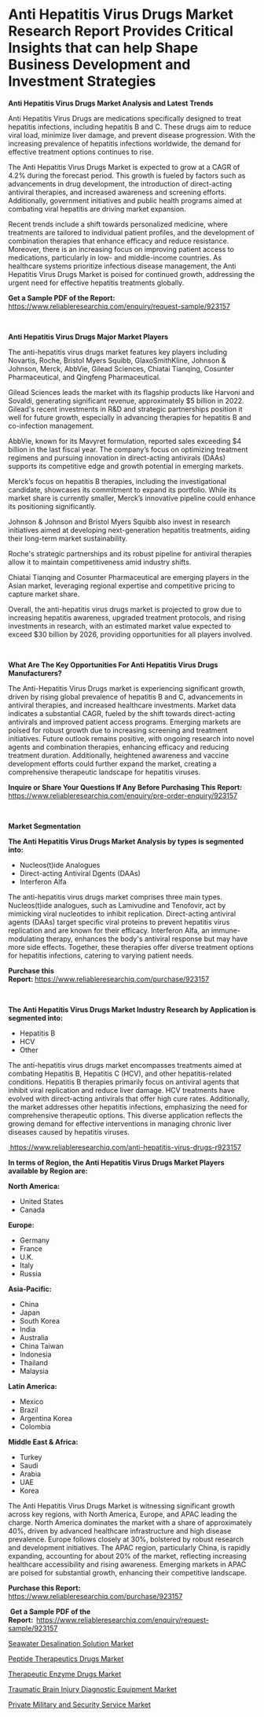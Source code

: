 <p><h1>Anti Hepatitis Virus Drugs Market Research Report Provides Critical Insights that can help Shape Business Development and Investment Strategies</h1></p><p><strong>Anti Hepatitis Virus Drugs Market Analysis and Latest Trends</strong></p>
<p><p>Anti Hepatitis Virus Drugs are medications specifically designed to treat hepatitis infections, including hepatitis B and C. These drugs aim to reduce viral load, minimize liver damage, and prevent disease progression. With the increasing prevalence of hepatitis infections worldwide, the demand for effective treatment options continues to rise.</p><p>The Anti Hepatitis Virus Drugs Market is expected to grow at a CAGR of 4.2% during the forecast period. This growth is fueled by factors such as advancements in drug development, the introduction of direct-acting antiviral therapies, and increased awareness and screening efforts. Additionally, government initiatives and public health programs aimed at combating viral hepatitis are driving market expansion.</p><p>Recent trends include a shift towards personalized medicine, where treatments are tailored to individual patient profiles, and the development of combination therapies that enhance efficacy and reduce resistance. Moreover, there is an increasing focus on improving patient access to medications, particularly in low- and middle-income countries. As healthcare systems prioritize infectious disease management, the Anti Hepatitis Virus Drugs Market is poised for continued growth, addressing the urgent need for effective hepatitis treatments globally.</p></p>
<p><strong>Get a Sample PDF of the Report:&nbsp;</strong> <a href="https://www.reliableresearchiq.com/enquiry/request-sample/923157?utm_campaign=1876&utm_medium=2&utm_source=Github&utm_content=ia&utm_term=07032025&utm_id=anti-hepatitis-virus-drugs">https://www.reliableresearchiq.com/enquiry/request-sample/923157</a></p>
<p>&nbsp;</p>
<p><strong>Anti Hepatitis Virus Drugs Major Market Players</strong></p>
<p><p>The anti-hepatitis virus drugs market features key players including Novartis, Roche, Bristol Myers Squibb, GlaxoSmithKline, Johnson & Johnson, Merck, AbbVie, Gilead Sciences, Chiatai Tianqing, Cosunter Pharmaceutical, and Qingfeng Pharmaceutical. </p><p>Gilead Sciences leads the market with its flagship products like Harvoni and Sovaldi, generating significant revenue, approximately $5 billion in 2022. Gilead's recent investments in R&D and strategic partnerships position it well for future growth, especially in advancing therapies for hepatitis B and co-infection management.</p><p>AbbVie, known for its Mavyret formulation, reported sales exceeding $4 billion in the last fiscal year. The company’s focus on optimizing treatment regimens and pursuing innovation in direct-acting antivirals (DAAs) supports its competitive edge and growth potential in emerging markets.</p><p>Merck’s focus on hepatitis B therapies, including the investigational candidate, showcases its commitment to expand its portfolio. While its market share is currently smaller, Merck’s innovative pipeline could enhance its positioning significantly.</p><p>Johnson & Johnson and Bristol Myers Squibb also invest in research initiatives aimed at developing next-generation hepatitis treatments, aiding their long-term market sustainability. </p><p>Roche's strategic partnerships and its robust pipeline for antiviral therapies allow it to maintain competitiveness amid industry shifts.</p><p>Chiatai Tianqing and Cosunter Pharmaceutical are emerging players in the Asian market, leveraging regional expertise and competitive pricing to capture market share.</p><p>Overall, the anti-hepatitis virus drugs market is projected to grow due to increasing hepatitis awareness, upgraded treatment protocols, and rising investments in research, with an estimated market value expected to exceed $30 billion by 2026, providing opportunities for all players involved.</p></p>
<p>&nbsp;</p>
<p><strong>What Are The Key Opportunities For Anti Hepatitis Virus Drugs Manufacturers?</strong></p>
<p><p>The Anti-Hepatitis Virus Drugs market is experiencing significant growth, driven by rising global prevalence of hepatitis B and C, advancements in antiviral therapies, and increased healthcare investments. Market data indicates a substantial CAGR, fueled by the shift towards direct-acting antivirals and improved patient access programs. Emerging markets are poised for robust growth due to increasing screening and treatment initiatives. Future outlook remains positive, with ongoing research into novel agents and combination therapies, enhancing efficacy and reducing treatment duration. Additionally, heightened awareness and vaccine development efforts could further expand the market, creating a comprehensive therapeutic landscape for hepatitis viruses.</p></p>
<p><strong>Inquire or Share Your Questions If Any Before Purchasing This Report:</strong> <a href="https://www.reliableresearchiq.com/enquiry/pre-order-enquiry/923157?utm_campaign=1876&utm_medium=2&utm_source=Github&utm_content=ia&utm_term=07032025&utm_id=anti-hepatitis-virus-drugs">https://www.reliableresearchiq.com/enquiry/pre-order-enquiry/923157</a></p>
<p>&nbsp;</p>
<p><strong>Market Segmentation</strong></p>
<p><strong>The Anti Hepatitis Virus Drugs Market Analysis by types is segmented into:</strong></p>
<p><ul><li>Nucleos(t)ide Analogues</li><li>Direct-acting Antiviral Dgents (DAAs)</li><li>Interferon Alfa</li></ul></p>
<p><p>The anti-hepatitis virus drugs market comprises three main types. Nucleos(t)ide analogues, such as Lamivudine and Tenofovir, act by mimicking viral nucleotides to inhibit replication. Direct-acting antiviral agents (DAAs) target specific viral proteins to prevent hepatitis virus replication and are known for their efficacy. Interferon Alfa, an immune-modulating therapy, enhances the body's antiviral response but may have more side effects. Together, these therapies offer diverse treatment options for hepatitis infections, catering to varying patient needs.</p></p>
<p><strong>Purchase this Report:&nbsp;</strong><a href="https://www.reliableresearchiq.com/purchase/923157?utm_campaign=1876&utm_medium=2&utm_source=Github&utm_content=ia&utm_term=07032025&utm_id=anti-hepatitis-virus-drugs">https://www.reliableresearchiq.com/purchase/923157</a></p>
<p>&nbsp;</p>
<p><strong>The Anti Hepatitis Virus Drugs Market Industry Research by Application is segmented into:</strong></p>
<p><ul><li>Hepatitis B</li><li>HCV</li><li>Other</li></ul></p>
<p><p>The anti-hepatitis virus drugs market encompasses treatments aimed at combating Hepatitis B, Hepatitis C (HCV), and other hepatitis-related conditions. Hepatitis B therapies primarily focus on antiviral agents that inhibit viral replication and reduce liver damage. HCV treatments have evolved with direct-acting antivirals that offer high cure rates. Additionally, the market addresses other hepatitis infections, emphasizing the need for comprehensive therapeutic options. This diverse application reflects the growing demand for effective interventions in managing chronic liver diseases caused by hepatitis viruses.</p></p>
<p><a href="https://www.reliableresearchiq.com/anti-hepatitis-virus-drugs-r923157?utm_campaign=1876&utm_medium=2&utm_source=Github&utm_content=ia&utm_term=07032025&utm_id=anti-hepatitis-virus-drugs">&nbsp;https://www.reliableresearchiq.com/anti-hepatitis-virus-drugs-r923157</a></p>
<p><strong>In terms of Region, the Anti Hepatitis Virus Drugs Market Players available by Region are:</strong></p>
<p>
    <p> <strong> North America: </strong>
        <ul>
            <li>United States</li>
            <li>Canada</li>
        </ul>
        </p> 
    <p> <strong> Europe: </strong>
        <ul>
            <li>Germany</li>
            <li>France</li>
            <li>U.K.</li>
            <li>Italy</li>
            <li>Russia</li>
        </ul>
        </p> 
    <p> <strong> Asia-Pacific: </strong>
        <ul>
            <li>China</li>
            <li>Japan</li>
            <li>South Korea</li>
            <li>India</li>
            <li>Australia</li>
            <li>China Taiwan</li>
            <li>Indonesia</li>
            <li>Thailand</li>
            <li>Malaysia</li>
        </ul>
        </p> 
    <p> <strong> Latin America: </strong>
        <ul>
            <li>Mexico</li>
            <li>Brazil</li>
            <li>Argentina Korea</li>
            <li>Colombia</li>
        </ul>
        </p> 
    <p> <strong> Middle East & Africa: </strong>
        <ul>
            <li>Turkey</li>
            <li>Saudi</li>
            <li>Arabia</li>
            <li>UAE</li>
            <li>Korea</li>
        </ul>
    </p>
    </p>
<p><p>The Anti Hepatitis Virus Drugs Market is witnessing significant growth across key regions, with North America, Europe, and APAC leading the charge. North America dominates the market with a share of approximately 40%, driven by advanced healthcare infrastructure and high disease prevalence. Europe follows closely at 30%, bolstered by robust research and development initiatives. The APAC region, particularly China, is rapidly expanding, accounting for about 20% of the market, reflecting increasing healthcare accessibility and rising awareness. Emerging markets in APAC are poised for substantial growth, enhancing their competitive landscape.</p></p>
<p><strong>Purchase this Report: </strong><a href="https://www.reliableresearchiq.com/purchase/923157?utm_campaign=1876&utm_medium=2&utm_source=Github&utm_content=ia&utm_term=07032025&utm_id=anti-hepatitis-virus-drugs">https://www.reliableresearchiq.com/purchase/923157</a></p>
<p>&nbsp;<strong>Get a Sample PDF of the Report:&nbsp;&nbsp;</strong><a href="https://www.reliableresearchiq.com/enquiry/request-sample/923157?utm_campaign=1876&utm_medium=2&utm_source=Github&utm_content=ia&utm_term=07032025&utm_id=anti-hepatitis-virus-drugs">https://www.reliableresearchiq.com/enquiry/request-sample/923157</a></p>
<p><strong></strong></p>
<p><p><a href="https://github.com/latilsmickl8/Market-Research-Report-List-1/blob/main/seawater-desalination-solution-market.md?utm_campaign=1876&utm_medium=2&utm_source=Github&utm_content=ia&utm_term=07032025&utm_id=anti-hepatitis-virus-drugs">Seawater Desalination Solution Market</a></p><p><a href="https://github.com/tandepinho3p/Market-Research-Report-List-1/blob/main/peptide-therapeutics-drugs-market.md?utm_campaign=1876&utm_medium=2&utm_source=Github&utm_content=ia&utm_term=07032025&utm_id=anti-hepatitis-virus-drugs">Peptide Therapeutics Drugs Market</a></p><p><a href="https://github.com/totrisammir/Market-Research-Report-List-1/blob/main/therapeutic-enzyme-drugs-market.md?utm_campaign=1876&utm_medium=2&utm_source=Github&utm_content=ia&utm_term=07032025&utm_id=anti-hepatitis-virus-drugs">Therapeutic Enzyme Drugs Market</a></p><p><a href="https://github.com/guyerkanakwu/Market-Research-Report-List-1/blob/main/traumatic-brain-injury-diagnostic-equipment-market.md?utm_campaign=1876&utm_medium=2&utm_source=Github&utm_content=ia&utm_term=07032025&utm_id=anti-hepatitis-virus-drugs">Traumatic Brain Injury Diagnostic Equipment Market</a></p><p><a href="https://github.com/haklagjbj/Market-Research-Report-List-1/blob/main/private-military-and-security-service-market.md?utm_campaign=1876&utm_medium=2&utm_source=Github&utm_content=ia&utm_term=07032025&utm_id=anti-hepatitis-virus-drugs">Private Military and Security Service Market</a></p></p>